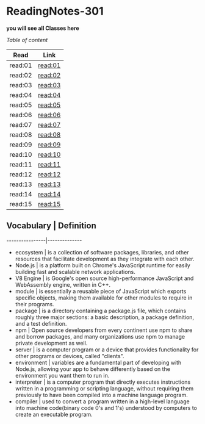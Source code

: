 # ReadingNotes-301

**you will see all Classes here**

*Table of content*
 
 Read      |  Link
 ----------|--------------
 read:01   |  [read:01](https://amalmalmomani.github.io/ReadingNotes-301/read-01)
 read:02   |  [read:02](https://amalmalmomani.github.io/ReadingNotes-301/read-02)
 read:03   |  [read:03](https://amalmalmomani.github.io/ReadingNotes-301/read-03)
 read:04   |  [read:04](https://amalmalmomani.github.io/ReadingNotes-301/read-04)
 read:05   |  [read:05](https://amalmalmomani.github.io/ReadingNotes-301/read-05)
 read:06   |  [read:06](https://amalmalmomani.github.io/ReadingNotes-301/read-06)
 read:07   |  [read:07](https://amalmalmomani.github.io/ReadingNotes-301/read-07)
 read:08   |  [read:08](https://amalmalmomani.github.io/ReadingNotes-301/read-08)
 read:09   |  [read:09](https://amalmalmomani.github.io/ReadingNotes-301/read-09)
 read:10   |  [read:10](https://amalmalmomani.github.io/ReadingNotes-301/read-10)
 read:11   |  [read:11](https://amalmalmomani.github.io/ReadingNotes-301/read-11)
 read:12   |  [read:12](https://amalmalmomani.github.io/ReadingNotes-301/read-12)
 read:13   |  [read:13](https://amalmalmomani.github.io/ReadingNotes-301/read-13)
 read:14   |  [read:14](https://amalmalmomani.github.io/ReadingNotes-301/read-14)
 read:15   |  [read:15](https://amalmalmomani.github.io/ReadingNotes-301/read-15)



## Vocabulary   |  Definition
 ----------------|--------------
   - ecosystem   | is a collection of software packages, libraries, and other resources that facilitate development as they integrate with each other. 
   - Node.js     | is a platform built on Chrome's JavaScript runtime for easily building fast and scalable network applications.
   - V8 Engine   | is Google's open source high-performance JavaScript and WebAssembly engine, written in C++. 
   - module      | is essentially a reusable piece of JavaScript which exports specific objects, making them available for other modules to require in their programs.
   - package     | is a directory containing a package.js file, which contains roughly three major sections: a basic description, a package definition, and a test definition.
   - npm         |  Open source developers from every continent use npm to share and borrow packages, and many organizations use npm to manage private development as well.
   - server      | is a computer program or a device that provides functionality for other programs or devices, called "clients".
   - environment | variables are a fundamental part of developing with Node.js, allowing your app to behave differently based on the environment you want them to run in. 
   - interpreter | is a computer program that directly executes instructions written in a programming or scripting language, without requiring them previously to have been compiled into a machine language program.
   - compiler    | used to convert a program written in a high-level language into machine code(binary code 0's and 1's) understood by computers to create an executable program.
  
